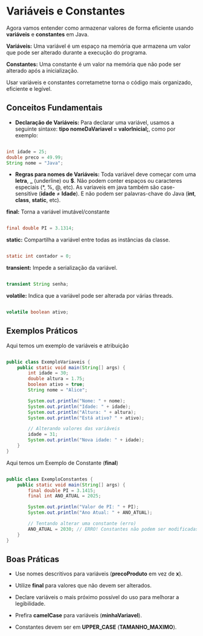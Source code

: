 # Variáveis e Constantes

Agora vamos entender como armazenar valores de forma eficiente usando **variáveis** e **constantes** em Java.

**Variáveis:** Uma variável é um espaço na memória que armazena um valor que pode ser alterado durante a execução do programa.

**Constantes:** Uma constante é um valor na memória que não pode ser alterado após a inicialização.

Usar variáveis e constantes corretametne torna o código mais organizado, eficiente e legível.

## Conceitos Fundamentais

- **Declaração de Variáveis:** Para declarar uma variável, usamos a seguinte sintaxe: **tipo nomeDaVariavel = valorInicial;**, como por exemplo:

``` Java

int idade = 25;
double preco = 49.99;
String nome = "Java";

```

- **Regras para nomes de Variáveis:** Toda variável deve começar com uma **letra**, **_** (underline) ou **$**. Não podem conter espaços ou caracteres especiais (*, %, @, etc). As variaveis em java também são case-sensitive (**idade** ≠ **Idade**). E não podem ser palavras-chave do Java (**int**, **class**, **static**, etc).

**final:** Torna a variável imutável/constante

``` Java

final double PI = 3.1314;

```

**static:** Compartilha a variável entre todas as instâncias da classe.

``` Java

static int contador = 0;

```

**transient:** Impede a serialização da variável.

``` Java

transient String senha;

```

**volatile:** Indica que a variável pode ser alterada por várias threads.

``` Java

volatile boolean ativo;

```

## Exemplos Práticos

Aqui temos um exemplo de variáveis e atribuição

``` Java

public class ExemploVariaveis {
    public static void main(String[] args) {
        int idade = 30;
        double altura = 1.75;
        boolean ativo = true;
        String nome = "Alice";

        System.out.println("Nome: " + nome);
        System.out.println("Idade: " + idade);
        System.out.println("Altura: " + altura);
        System.out.println("Está ativo? " + ativo);

        // Alterando valores das variáveis
        idade = 31;
        System.out.println("Nova idade: " + idade);
    }
}

```

Aqui temos um Exemplo de Constante (**final**)

``` Java

public class ExemploConstantes {
    public static void main(String[] args) {
        final double PI = 3.1415;
        final int ANO_ATUAL = 2025;

        System.out.println("Valor de PI: " + PI);
        System.out.println("Ano Atual: " + ANO_ATUAL);

        // Tentando alterar uma constante (erro)
        ANO_ATUAL = 2030; // ERRO! Constantes não podem ser modificadas
    }
}

```

## Boas Práticas

- Use nomes descritivos para variáveis (**precoProduto** em vez de **x**).

- Utilize **final** para valores que não devem ser alterados.

- Declare variáveis o mais próximo possível do uso para melhorar a legibilidade.

- Prefira **camelCase** para variáveis (**minhaVariavel**).

- Constantes devem ser em **UPPER_CASE** (**TAMANHO_MAXIMO**).